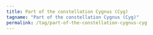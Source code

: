 ```yaml
---
title: Part of the constellation Cygnus (Cyg)
tagname: "Part of the constellation Cygnus (Cyg)"
permalink: /tag/part-of-the-constellation-cygnus-cyg
---
```

